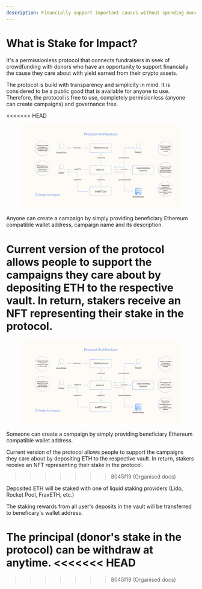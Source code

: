 ```yaml
---
description: Financially support important causes without spending money
---
```


# What is Stake for Impact?

It's a permissionless protocol that connects fundraisers in seek of crowdfunding with donors who have an opportunity to support financially the cause they care about with yield earned from their crypto assets.

The protocol is build with transparency and simplicity in mind. It is considered to be a public good that is available for anyone to use. Therefore, the protocol is free to use, completely permisionless (anyone can create campaigns) and governance free.

<<<<<<< HEAD
<figure><img src=".gitbook/assets/SFIarchitecture.png" alt=""><figcaption></figcaption></figure>

Anyone can create a campaign by simply providing beneficiary Ethereum compatible wallet address, campaign name and its description.

Current version of the protocol allows people to support the campaigns they care about by depositing ETH to the respective vault. In return, stakers receive an NFT representing their stake in the protocol.
=======


<figure><img src=".gitbook/assets/SFIarchitecture.png" alt=""><figcaption></figcaption></figure>

Someone can create a campaign by simply providing beneficiary Ethereum compatible wallet address.

Current version of the protocol allows people to support the campaigns they care about by depositing ETH to the respective vault. In return, stakers receive an NFT representing their stake in the protocol.&#x20;
>>>>>>> 8045f19 (Organised docs)

Deposited ETH will be staked with one of liquid staking providers (Lido, Rocket Pool, FraxETH, etc.)

The staking rewards from all user's deposits in the vault will be transferred to beneficary's wallet address.

The principal (donor's stake in the protocol) can be withdraw at anytime.
<<<<<<< HEAD
=======

>>>>>>> 8045f19 (Organised docs)
